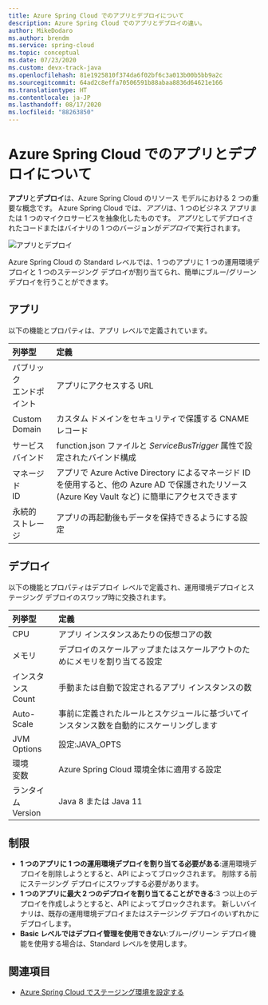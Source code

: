```yaml
---
title: Azure Spring Cloud でのアプリとデプロイについて
description: Azure Spring Cloud でのアプリとデプロイの違い。
author: MikeDodaro
ms.author: brendm
ms.service: spring-cloud
ms.topic: conceptual
ms.date: 07/23/2020
ms.custom: devx-track-java
ms.openlocfilehash: 81e1925810f374da6f02bf6c3a013b00b5bb9a2c
ms.sourcegitcommit: 64ad2c8effa70506591b88abaa8836d64621e166
ms.translationtype: HT
ms.contentlocale: ja-JP
ms.lasthandoff: 08/17/2020
ms.locfileid: "88263850"
---
```

# <a name="understand-app-and-deployment-in-azure-spring-cloud"></a>Azure Spring Cloud でのアプリとデプロイについて

**アプリ**と**デプロイ**は、Azure Spring Cloud のリソース モデルにおける 2 つの重要な概念です。 Azure Spring Cloud では、*アプリ*は、1 つのビジネス アプリまたは 1 つのマイクロサービスを抽象化したものです。  *アプリ*としてデプロイされたコードまたはバイナリの 1 つのバージョンが*デプロイ*で実行されます。

 ![アプリとデプロイ](./media/spring-cloud-app-and-deployment/app-deployment-rev.png)

Azure Spring Cloud の Standard レベルでは、1 つのアプリに 1 つの運用環境デプロイと 1 つのステージング デプロイが割り当てられ、簡単にブルー/グリーン デプロイを行うことができます。

## <a name="app"></a>アプリ
以下の機能とプロパティは、アプリ レベルで定義されています。

| 列挙型 | 定義 |
|:--|:----------------|
| パブリック</br>エンドポイント | アプリにアクセスする URL |
| Custom</br>Domain | カスタム ドメインをセキュリティで保護する CNAME レコード |
| サービス</br>バインド | function.json ファイルと *ServiceBusTrigger* 属性で設定されたバインド構成 |
| マネージド</br>ID | アプリで Azure Active Directory によるマネージド ID を使用すると、他の Azure AD で保護されたリソース (Azure Key Vault など) に簡単にアクセスできます |
| 永続的</br>ストレージ | アプリの再起動後もデータを保持できるようにする設定 |

## <a name="deployment"></a>デプロイ

以下の機能とプロパティはデプロイ レベルで定義され、運用環境デプロイとステージング デプロイのスワップ時に交換されます。

| 列挙型 | 定義 |
|:--|:----------------|
| CPU | アプリ インスタンスあたりの仮想コアの数 |
| メモリ | デプロイのスケールアップまたはスケールアウトのためにメモリを割り当てる設定 |
| インスタンス</br>Count | 手動または自動で設定されるアプリ インスタンスの数 |
| Auto-Scale | 事前に定義されたルールとスケジュールに基づいてインスタンス数を自動的にスケーリングします |
| JVM</br>Options | 設定:JAVA_OPTS |
| 環境</br>変数 | Azure Spring Cloud 環境全体に適用する設定 |
| ランタイム</br>Version | Java 8 または Java 11|

## <a name="restrictions"></a>制限

* **1 つのアプリに 1 つの運用環境デプロイを割り当てる必要がある**:運用環境デプロイを削除しようとすると、API によってブロックされます。 削除する前にステージング デプロイにスワップする必要があります。
* **1 つのアプリに最大 2 つのデプロイを割り当てることができる**:3 つ以上のデプロイを作成しようとすると、API によってブロックされます。 新しいバイナリは、既存の運用環境デプロイまたはステージング デプロイのいずれかにデプロイします。
* **Basic レベルではデプロイ管理を使用できない**:ブルー/グリーン デプロイ機能を使用する場合は、Standard レベルを使用します。

## <a name="see-also"></a>関連項目
* [Azure Spring Cloud でステージング環境を設定する](spring-cloud-howto-staging-environment.md)